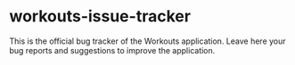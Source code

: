 # workouts-issue-tracker
This is the official bug tracker of the Workouts application. Leave here your bug reports and suggestions to improve the application.
